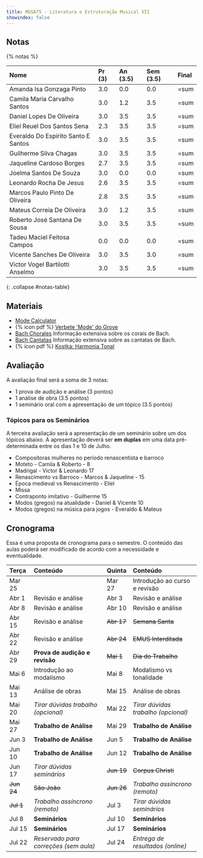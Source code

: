 ```yaml
---
title: MUSA75 - Literatura e Estruturação Musical VII
showindex: false
---
```


## Notas

{% notas %}

| Nome                                | Pr (3) | An (3.5) | Sem (3.5) | Final |
|:------------------------------------|:-------|:---------|:----------|:------|
| Amanda Isa Gonzaga Pinto            | 3.0    | 0.0      | 0.0       | =sum  |
| Camila Maria Carvalho Santos        | 3.0    | 1.2      | 3.5       | =sum  |
| Daniel Lopes De Oliveira            | 3.0    | 3.5      | 3.5       | =sum  |
| Eliel Reuel Dos Santos Sena         | 2.3    | 3.5      | 3.5       | =sum  |
| Everaldo Do Espirito Santo E Santos | 3.0    | 3.5      | 3.5       | =sum  |
| Guilherme Silva Chagas              | 3.0    | 3.5      | 3.5       | =sum  |
| Jaqueline Cardoso Borges            | 2.7    | 3.5      | 3.5       | =sum  |
| Joelma Santos De Souza              | 3.0    | 0.0      | 0.0       | =sum  |
| Leonardo Rocha De Jesus             | 2.6    | 3.5      | 3.5       | =sum  |
| Marcos Paulo Pinto De Oliveira      | 2.8    | 3.5      | 3.5       | =sum  |
| Mateus Correia De Oliveira          | 3.0    | 1.2      | 3.5       | =sum  |
| Roberto José Santana De Sousa       | 3.0    | 3.5      | 3.5       | =sum  |
| Tadeu Maciel Feitosa Campos         | 0.0    | 0.0      | 0.0       | =sum  |
| Vicente Sanches De Oliveira         | 3.0    | 3.5      | 3.0       | =sum  |
| Victor Vogel Bartilotti Anselmo     | 3.0    | 3.5      | 3.5       | =sum  |
{: .collapse #notas-table}

## Materiais

- [Mode Calculator][1]
- {% icon pdf %} [Verbete 'Mode' do Grove][2]
- [Bach Chorales][3] Informação extensiva sobre os corais de Bach.
- [Bach Cantatas][5] Informação extensiva sobre as cantatas de Bach.
- {% icon pdf %} [Kostka: Harmonia Tonal][4]

[1]: https://music-theory-practice.com/modes/mode-calculator.html
[2]: https://www.icloud.com/iclouddrive/0d7f3Vd44XRjfP9UU6dHPG5VQ#Mode_-_Grove
[3]: http://www.bach-chorales.com/Index.htm
[4]: https://www.icloud.com/iclouddrive/027whr7W2UT9WE1tnwdUVG0yg#Kostka_-_Harmonia_Tonal
[5]: https://www.bach-cantatas.com/Texts/BWV2-Por2.htm

## Avaliação

A avaliação final será a soma de 3 notas:

 - 1 prova de audição e análise (3 pontos)
 - 1 análise de obra (3.5 pontos)
 - 1 seminário oral com a apresentação de um tópico (3.5 pontos)

<!--

### Prova de Audição e Análise

A parte de análise e revisão terá questões relativas a assuntos vistos em sala
de aula.

Na parte de audição das obras você deverá identificar o nome da obra, o(a)
compositor(a), e a data aproximada da obra. [Lista de Músicas para audição]({%
link docs/prova-audicao-lem7.md %}).


### Trabalho 2: Análise de Obra

Você deverá analisar um trecho da peça designada (partitura e gravação
disponível abaixo) e apresentar oralmente o resultado da análise em sala de
aula. A nota (3.5 pontos) será o resultado de 4 apresentações orais em sala
entre os dias 27 de maio e 12 de junho.

É esperado que você apresente a análise de 2 ou 3 sistemas em cada aula. Caso o
seu trecho designado seja curto demais, um trecho suplementar será dado. Alguns
trechos são mais longos e não precisam ser analisados em sua totalidade.

Eu recomendo levar a análise em um formato gráfico como PDF para vermos na
televisão da sala de aula.

Os elementos a serem analisados:
- Intervalos (dissonância vs consonância)
- Motivos
- Imitações
- Modos
- Acordes e sonoridades (visão moderna)


### Músicas para Análise

Alguns alunos(as) ficaram com duas obras devido ao tamanho curto das obras selecionadas. Voce pode baixar o pdf e mp3 das obras [nesse link](https://1drv.ms/f/c/23939e5dc94ed773/EnxWWXvi_yhHkA2GNTtFUekBfcSSooJIZCC5atvo3RZ2SA?e=XcdCba).

| Música                                                            | Discente  |
|:------------------------------------------------------------------|:----------|
| Cristóbal de Morales - Missa pro defunctis a 5 - Graduale (1544)  | Daniel    |
| Cristóbal de Morales - Missa pro defunctis a 5 - Kyrie (1544)     | Camila    |
| Cristóbal de Morales - Missa pro defunctis a 5 - Sequentia (1544) | Camila    |
| Gioseffo Zarlino - Ave Maria (1566)                               | Roberto   |
| Gioseffo Zarlino - Pater Noster (1566)                            | Jaqueline |
| Manuel Cardoso - Magnificat secundi toni a 5 (1613)               | Guilherme |
| Nicolà Vicentino - Musica prisca caput (1555)                     | Joelma    |
| Orlandus Lassus - Carmina Chromatico (1600)                       | Victor    |
| Orlandus Lassus - Sibylla Persica (1600)                          | Victor    |
| Orlandus Lassus - Missa Osculetur Me - Kyrie (1582)               | Vicente   |
| Palestrina - Missa Papae Marcelli - Glória (1567)                 | Amanda    |
| Palestrina - Missa Papae Marcelli - Kyrie (1567)                  | Marcos    |
| Thomas Tallis - Missa a 4 - Credo (1572)                          | Eliel     |
| Thomas Tallis - Missa a 4 - Gloria (1572)                         | Everaldo  |
| William Byrd - Missa a 4 - Gloria (1592)                          | Leonardo  |
| William Byrd - Missa a 4 - Kyrie (1592)                           | Mateus    |

-->

### Tópicos para os Seminários

A terceira avaliação será a apresentação de um seminário sobre um dos tópicos
abaixo. A apresentação deverá ser **em duplas** em uma data pré-determinada
entre os dias 1 e 10 de Julho.

- Compositoras mulheres no período renascentista e barroco
- Moteto - Camila & Roberto - 8
- Madrigal - Victor & Leonardo 17
- Renascimento vs Barroco - Marcos & Jaqueline - 15
- Época medieval vs Renascimento - Eliel
- Missa
- Contraponto imitativo - Guilherme 15
- Modos (gregos) na atualidade - Daniel & Vicente 10
- Modos (gregos) na música para jogos - Everaldo & Mateus


## Cronograma

Essa é uma proposta de cronograma para o semestre. O conteúdo das aulas poderá
ser modificado de acordo com a necessidade e eventualidade.

| Terça      | Conteúdo                              | Quinta     | Conteúdo                            |
|:-----------|:--------------------------------------|:-----------|:------------------------------------|
| Mar 25     |                                       | Mar 27     | Introdução ao curso e revisão       |
| Abr 1      | Revisão e análise                     | Abr 3      | Revisão e análise                   |
| Abr 8      | Revisão e análise                     | Abr 10     | Revisão e análise                   |
| Abr 15     | Revisão e análise                     | ~~Abr 17~~ | ~~Semana Santa~~                    |
| Abr 22     | Revisão e análise                     | ~~Abr 24~~ | ~~EMUS Interditada~~                |
| Abr 29     | **Prova de audição e revisão**        | ~~Mai 1~~  | ~~Dia do Trabalho~~                 |
| Mai 6      | Introdução ao modalismo               | Mai 8      | Modalismo vs tonalidade             |
| Mai 13     | Análise de obras                      | Mai 15     | Análise de obras                    |
| Mai 20     | *Tirar dúvidas trabalho (opcional)*   | Mai 22     | *Tirar dúvidas trabalho (opcional)* |
| Mai 27     | **Trabalho de Análise**               | Mai 29     | **Trabalho de Análise**             |
| Jun 3      | **Trabalho de Análise**               | Jun 5      | **Trabalho de Análise**             |
| Jun 10     | **Trabalho de Análise**               | Jun 12     | **Trabalho de Análise**             |
| Jun 17     | *Tirar dúvidas seminários*            | ~~Jun 19~~ | ~~Corpus Christi~~                  |
| ~~Jun 24~~ | ~~São João~~                          | ~~Jun 26~~ | *Trabalho assíncrono (remoto)*      |
| ~~Jul 1~~  | *Trabalho assíncrono (remoto)*        | Jul 3      | *Tirar dúvidas seminários*          |
| Jul 8      | **Seminários**                        | Jul 10     | **Seminários**                      |
| Jul 15     | **Seminários**                        | Jul 17     | **Seminários**                      |
| Jul 22     | *Reservado para correções (sem aula)* | Jul 24     | *Entrega de resultados (online)*    |

